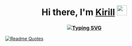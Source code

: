 <h1 align="center">Hi there, I'm <a href="https://vk.com/pingisjoin" target="_blank">Kirill</a> 
<img src="https://github.com/blackcater/blackcater/raw/main/images/Hi.gif" height="32"/></h1>
<h3 align="center"><a href="https://git.io/typing-svg"><img src="https://readme-typing-svg.demolab.com?font=Fira+Code&pause=1000&color=2F81F7&width=435&lines=Java+and+Spigot+developer+from+Russia+%F0%9F%87%B7%F0%9F%87%BA" alt="Typing SVG" /></a></h3>

[![Readme Quotes](https://quotes-github-readme.vercel.app/api?type=horizontal?theme=nord)](https://github.com/piyushsuthar/github-readme-quotes)
